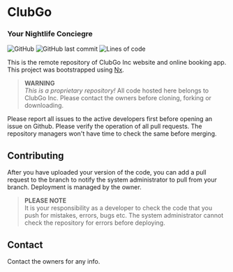 # ClubGo
### Your Nightlife Conciegre

![GitHub](https://img.shields.io/github/license/zrthxn/clubgo)
![GitHub last commit](https://img.shields.io/github/last-commit/zrthxn/clubgo)
![Lines of code](https://img.shields.io/tokei/lines/github/zrthxn/clubgo)

This is the remote repository of ClubGo Inc website and online booking app.
This project was bootstrapped using [Nx](https://nx.dev).

> **WARNING**<br>
> *This is a proprietary repository!* All code hosted here belongs to ClubGo Inc. Please contact the owners before cloning, forking or downloading.

Please report all issues to the active developers first before opening an issue on Github. Please verify the operation of all pull requests. The repository managers won't have time to check the same before merging.

## Contributing
After you have uploaded your version of the code, you can add a pull request to the branch to notify the system administrator to pull from your branch. 
Deployment is managed by the owner.

> **PLEASE NOTE**<br>
> It is your responsibility as a developer to check the code that you push for mistakes, errors, bugs etc.
> The system administrator cannot check the repository for errors before deploying.<br>

## Contact
Contact the owners for any info.<br>

